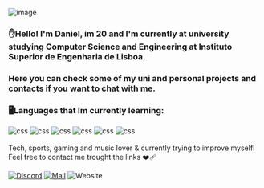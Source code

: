 ![image](https://user-images.githubusercontent.com/126657462/235507530-38250724-6800-4a5a-998c-35ea9a00b3f8.png)
### ✋Hello! I'm Daniel, im 20 and I'm currently at university studying Computer Science and Engineering at Instituto Superior de Engenharia de Lisboa.
### Here you can check some of my uni and personal projects and contacts if you want to chat with me.






### 🖥️Languages that Im currently learning:
<div style ="display:inline_block">
<img aling ="center" alt="css" src="https://img.shields.io/badge/kotlin-%237F52FF.svg?style=for-the-badge&logo=kotlin&logoColor=white" />
<img aling ="center" alt="css" src="https://img.shields.io/badge/Python-3776AB?style=for-the-badge&logo=python&logoColor=white" />
<img aling ="center" alt="css" src="https://img.shields.io/badge/HTML5-E34F26.svg?style=for-the-badge&logo=HTML5&logoColor=white" />
<img aling ="center" alt="css" src="https://img.shields.io/badge/CSS-239120?&style=for-the-badge&logo=css3&logoColor=white" />
<img aling ="center" alt="css" src="https://img.shields.io/badge/c-%2300599C.svg?style=for-the-badge&logo=c&logoColor=white)" />
<img aling ="center" alt="css" src="https://img.shields.io/badge/javascript-%23323330.svg?style=for-the-badge&logo=javascript&logoColor=%23F7DF1E)" />

</div><br/>
Tech, sports, gaming and music lover & currently trying to improve myself! Feel free to contact me trought the links ❤️‍🩹



[![Discord](https://img.shields.io/badge/Discord-7289DA?style=for-the-badge&logo=discord&logoColor=white)](https://discordapp.com/users/D1#4673)
[![Mail](https://img.shields.io/badge/Gmail-D14836?style=for-the-badge&logo=gmail&logoColor=white)](https://mail.google.com/mail/u/0/?pli=1#inbox?compose=CllgCKCBBJFPcqxGhKkpzhtrHsxWChHzcNCHpjjJHzQMmBngKVZbfWlpKvhzJHctSKKbQLMqLNB)
![Website](https://img.shields.io/badge/website-000000?style=for-the-badge&logo=About.me&logoColor=white) 

